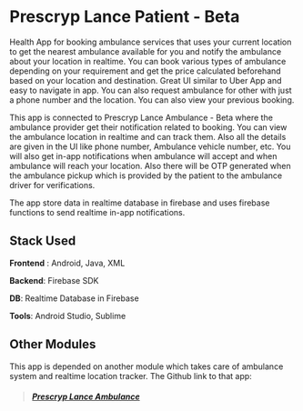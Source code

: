# Prescryp Lance Patient - Beta

Health App for booking ambulance services that uses your current location to get the nearest ambulance available for you and notify the ambulance about your location in realtime. You can book various types of ambulance depending on your requirement and get the price calculated beforehand based on your location and destination. Great UI similar to Uber App and easy to navigate in app. You can also request ambulance for other with just a phone number and the location. You can also view your previous booking.

This app is connected to Prescryp Lance Ambulance - Beta where the ambulance provider get their notification related to booking. You can view the ambulance location in realtime and can track them. Also all the details are given in the UI like phone number, Ambulance vehicle number, etc. You will also get in-app notifications when ambulance will accept and when ambulance will reach your location. Also there will be OTP generated when the ambulance pickup which is provided by the patient to the ambulance driver for verifications.

The app store data in realtime database in firebase and uses firebase functions to send realtime in-app notifications.

## Stack Used

**Frontend** : Android, Java, XML

**Backend**: Firebase SDK

**DB**: Realtime Database in Firebase

**Tools**: Android Studio, Sublime

## Other Modules

This app is depended on another module which takes care of ambulance system and realtime location tracker. The Github link to that app:

> ##### [Prescryp Lance Ambulance](https://github.com/mmitrasish/prescryp-lance-ambulance)
